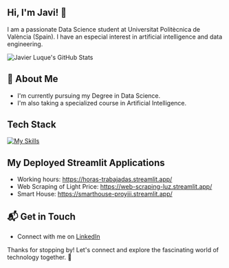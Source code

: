 ## Hi, I'm Javi! 👋

I am a passionate Data Science student at Universitat Politècnica de València (Spain). I have an especial interest in artificial intelligence and data engineering.

![Javier Luque's GitHub Stats](https://github-readme-stats.vercel.app/api?username=JavierLuqueSaiz&theme=vue-dark&show_icons=true&hide_border=true&count_private=true)

## 🚀 About Me

- I'm currently pursuing my Degree in Data Science.
- I'm also taking a specialized course in Artificial Intelligence.

## Tech Stack
[![My Skills](https://skillicons.dev/icons?i=py,r,matlab,html,css,aws,anaconda,bash,bootstrap,cassandra,debian,docker,git,heroku,latex,linux,mysql,notion,php,powershell,pycharm,sublime,sklearn,ubuntu,vscode,windows)](https://skillicons.dev)

## My Deployed Streamlit Applications

- Working hours: https://horas-trabajadas.streamlit.app/
- Web Scraping of Light Price: https://web-scraping-luz.streamlit.app/
- Smart House: https://smarthouse-proyiii.streamlit.app/

## 📬 Get in Touch

- Connect with me on [LinkedIn](https://www.linkedin.com/in/javierluquesaiz/)

Thanks for stopping by! Let's connect and explore the fascinating world of technology together. 🚀

<!--
**JavierLuqueSaiz/JavierLuqueSaiz** is a ✨ _special_ ✨ repository because its `README.md` (this file) appears on your GitHub profile.

Here are some ideas to get you started:

- 🔭 I’m currently working on ...
- 🌱 I’m currently learning ...
- 👯 I’m looking to collaborate on ...
- 🤔 I’m looking for help with ...
- 💬 Ask me about ...
- 📫 How to reach me: ...
- 😄 Pronouns: ...
- ⚡ Fun fact: ...
-->
